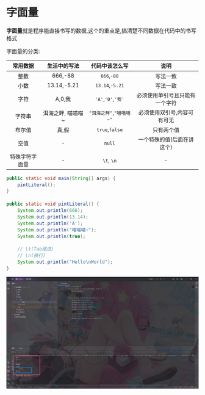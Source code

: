 # 字面量

**字面量**就是程序能直接书写的数据,这个的重点是,搞清楚不同数据在代码中的书写格式

字面量的分类:

| 常用数据 | 生活中的写法 | 代码中该怎么写 | 说明 |
| :------: | :----: | :--: | :--: |
| 整数 | 666,-88 | `666`,`-88` | 写法一致 |
| 小数 | 13.14,-5.21 | `13.14`,`-5.21`| 写法一致 |
| 字符 | A,0,我 | `'A'`,`'0'`,`'我'` | 必须使用单引号且只能有一个字符 |
| 字符串 | 洱海之畔, 喵喵喵~ | `"洱海之畔"`,`"喵喵喵~"` | 必须使用双引号,内容可有可无 |
| 布尔值 | 真,假 | `true`,`false` | 只有两个值 |
| 空值 | - | `null` | 一个特殊的值(后面在讲这个) |
| 特殊字符字面量 | - | `\t`, `\n` | - |

```java
public static void main(String[] args) {
    pintLiteral();
}

public static void pintLiteral() {
    System.out.println(666);
    System.out.println(13.14);
    System.out.println('A');
    System.out.println("喵喵喵~");
    System.out.println(true);

    // \t(Tab缩进)
    // \n(换行)
    System.out.println("Hello\nWorld");
}
```

![10-1](assets/10-1.png)
